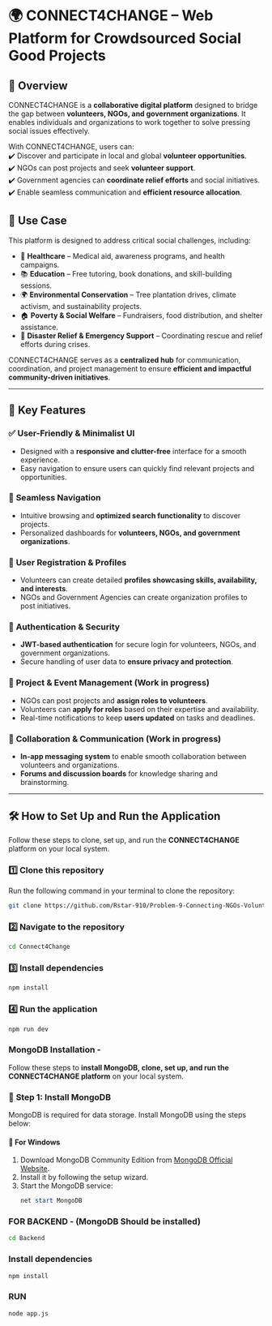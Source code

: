 # 🌍 CONNECT4CHANGE – Web Platform for Crowdsourced Social Good Projects  

## 📌 Overview  
CONNECT4CHANGE is a **collaborative digital platform** designed to bridge the gap between **volunteers, NGOs, and government organizations**. It enables individuals and organizations to work together to solve pressing social issues effectively.  

With CONNECT4CHANGE, users can:  
✔️ Discover and participate in local and global **volunteer opportunities**.  
✔️ NGOs can post projects and seek **volunteer support**.  
✔️ Government agencies can **coordinate relief efforts** and social initiatives.  
✔️ Enable seamless communication and **efficient resource allocation**.  

## 🌱 Use Case  
This platform is designed to address critical social challenges, including:  
- 🏥 **Healthcare** – Medical aid, awareness programs, and health campaigns.  
- 📚 **Education** – Free tutoring, book donations, and skill-building sessions.  
- 🌍 **Environmental Conservation** – Tree plantation drives, climate activism, and sustainability projects.  
- 🏠 **Poverty & Social Welfare** – Fundraisers, food distribution, and shelter assistance.  
- 🚨 **Disaster Relief & Emergency Support** – Coordinating rescue and relief efforts during crises.  

CONNECT4CHANGE serves as a **centralized hub** for communication, coordination, and project management to ensure **efficient and impactful community-driven initiatives**.  

---

## 🚀 Key Features  

### ✅ **User-Friendly & Minimalist UI**  
- Designed with a **responsive and clutter-free** interface for a smooth experience.  
- Easy navigation to ensure users can quickly find relevant projects and opportunities.  

### 🔄 **Seamless Navigation**  
- Intuitive browsing and **optimized search functionality** to discover projects.  
- Personalized dashboards for **volunteers, NGOs, and government organizations**.  

### 👥 **User Registration & Profiles**  
- Volunteers can create detailed **profiles showcasing skills, availability, and interests**.  
- NGOs and Government Agencies can create organization profiles to post initiatives.  

### 🔐 **Authentication & Security**  
- **JWT-based authentication** for secure login for volunteers, NGOs, and government organizations.  
- Secure handling of user data to **ensure privacy and protection**.  

### 📢 **Project & Event Management**  (Work in progress)
- NGOs can post projects and **assign roles to volunteers**.  
- Volunteers can **apply for roles** based on their expertise and availability.  
- Real-time notifications to keep **users updated** on tasks and deadlines.  

### 🔗 **Collaboration & Communication**  (Work in progress)
- **In-app messaging system** to enable smooth collaboration between volunteers and organizations.  
- **Forums and discussion boards** for knowledge sharing and brainstorming.  

---

## 🛠️ How to Set Up and Run the Application  

Follow these steps to clone, set up, and run the **CONNECT4CHANGE** platform on your local system.  

### 1️⃣ **Clone this repository**  
Run the following command in your terminal to clone the repository:  
```bash
git clone https://github.com/Rstar-910/Problem-9-Connecting-NGOs-Volunteers-and-Government-bodies-Web-Dev-.git
```

### 2️⃣ Navigate to the repository
```bash
cd Connect4Change
```

### 3️⃣ Install dependencies
```bash
npm install
```

### 4️⃣ Run the application
```bash
npm run dev
```

### MongoDB Installation - 
Follow these steps to **install MongoDB, clone, set up, and run the CONNECT4CHANGE platform** on your local system.  

### 🔧 **Step 1: Install MongoDB**  
MongoDB is required for data storage. Install MongoDB using the steps below:

#### 📌 **For Windows**  
1. Download MongoDB Community Edition from [MongoDB Official Website](https://www.mongodb.com/try/download/community).  
2. Install it by following the setup wizard.  
3. Start the MongoDB service:  
   ```powershell
   net start MongoDB
   ```

### FOR BACKEND - (MongoDB Should be installed)
```bash
cd Backend
```
### Install dependencies
```bash
npm install
```
### RUN
```bash
node app.js
```
